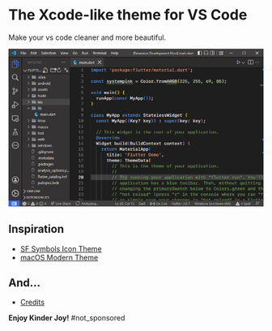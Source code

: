 # The Xcode-like theme for VS Code

Make your vs code cleaner and more beautiful.

![first screenshot](assets/Screenshot-1.png)

## Inspiration

* [SF Symbols Icon Theme](https://marketplace.visualstudio.com/items?itemName=j-f1.sf-symbols)
* [macOS Modern Theme](https://marketplace.visualstudio.com/items?itemName=davidbwaters.macos-modern-theme)

## And...

* [Credits](credits.md)

**Enjoy Kinder Joy!** #not_sponsored
